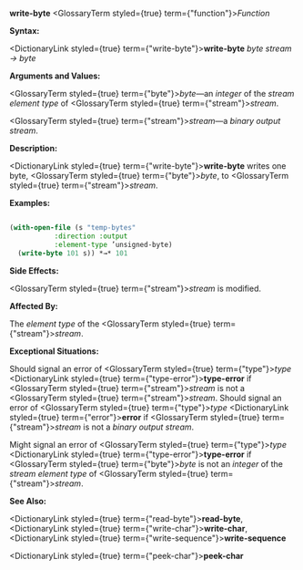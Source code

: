 **write-byte** <GlossaryTerm styled={true} term={"function"}><i>Function</i></GlossaryTerm> 



**Syntax:** 



<DictionaryLink styled={true} term={"write-byte"}><b>write-byte</b></DictionaryLink> *byte stream → byte* 



**Arguments and Values:** 



<GlossaryTerm styled={true} term={"byte"}><i>byte</i></GlossaryTerm>—an *integer* of the *stream element type* of <GlossaryTerm styled={true} term={"stream"}><i>stream</i></GlossaryTerm>. 



<GlossaryTerm styled={true} term={"stream"}><i>stream</i></GlossaryTerm>—a *binary output stream*. 



**Description:** 



<DictionaryLink styled={true} term={"write-byte"}><b>write-byte</b></DictionaryLink> writes one byte, <GlossaryTerm styled={true} term={"byte"}><i>byte</i></GlossaryTerm>, to <GlossaryTerm styled={true} term={"stream"}><i>stream</i></GlossaryTerm>. 



**Examples:**
```lisp

(with-open-file (s "temp-bytes" 
		   :direction :output 
		   :element-type ’unsigned-byte) 
  (write-byte 101 s)) *→* 101 

```
**Side Effects:** 



<GlossaryTerm styled={true} term={"stream"}><i>stream</i></GlossaryTerm> is modified. 



**Affected By:** 



The *element type* of the <GlossaryTerm styled={true} term={"stream"}><i>stream</i></GlossaryTerm>. 



**Exceptional Situations:** 



Should signal an error of <GlossaryTerm styled={true} term={"type"}><i>type</i></GlossaryTerm> <DictionaryLink styled={true} term={"type-error"}><b>type-error</b></DictionaryLink> if <GlossaryTerm styled={true} term={"stream"}><i>stream</i></GlossaryTerm> is not a <GlossaryTerm styled={true} term={"stream"}><i>stream</i></GlossaryTerm>. Should signal an error of <GlossaryTerm styled={true} term={"type"}><i>type</i></GlossaryTerm> <DictionaryLink styled={true} term={"error"}><b>error</b></DictionaryLink> if <GlossaryTerm styled={true} term={"stream"}><i>stream</i></GlossaryTerm> is not a *binary output stream*. 



Might signal an error of <GlossaryTerm styled={true} term={"type"}><i>type</i></GlossaryTerm> <DictionaryLink styled={true} term={"type-error"}><b>type-error</b></DictionaryLink> if <GlossaryTerm styled={true} term={"byte"}><i>byte</i></GlossaryTerm> is not an *integer* of the *stream element type* of <GlossaryTerm styled={true} term={"stream"}><i>stream</i></GlossaryTerm>. 



**See Also:** 



<DictionaryLink styled={true} term={"read-byte"}><b>read-byte</b></DictionaryLink>, <DictionaryLink styled={true} term={"write-char"}><b>write-char</b></DictionaryLink>, <DictionaryLink styled={true} term={"write-sequence"}><b>write-sequence</b></DictionaryLink> 







 



 



<DictionaryLink styled={true} term={"peek-char"}><b>peek-char</b></DictionaryLink> 



